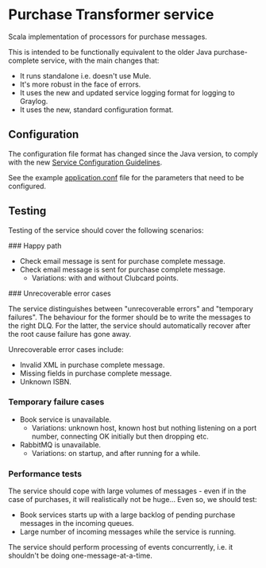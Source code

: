 # Purchase Transformer service

Scala implementation of processors for purchase messages.

This is intended to be functionally equivalent to the older Java purchase-complete service, with the main changes that:

* It runs standalone i.e. doesn't use Mule.
* It's more robust in the face of errors.
* It uses the new and updated service logging format for logging to Graylog.
* It uses the new, standard configuration format.

## Configuration

The configuration file format has changed since the Java version, to comply with the new [Service Configuration Guidelines](http://jira.blinkbox.local/confluence/display/PT/Service+Configuration+Guidelines).

See the example [application.conf](src/main/resources/application.conf) file for the parameters that need to be configured.

## Testing

Testing of the service should cover the following scenarios:

### Happy path

* Check email message is sent for purchase complete message.
* Check email message is sent for purchase complete message.
  * Variations: with and without Clubcard points.

### Unrecoverable error cases

The service distinguishes between "unrecoverable errors" and "temporary failures". The behaviour for the former should be to write the messages to the right DLQ. For the latter, the service should automatically recover after the root cause failure has gone away.

Unrecoverable error cases include:

* Invalid XML in purchase complete message.
* Missing fields in purchase complete message.
* Unknown ISBN.

### Temporary failure cases

* Book service is unavailable.
  * Variations: unknown host, known host but nothing listening on a port number, connecting OK initially but then dropping etc.
* RabbitMQ is unavailable.
  * Variations: on startup, and after running for a while.


### Performance tests

The service should cope with large volumes of messages - even if in the case of purchases, it will realistically not be huge... Even so, we should test:

* Book services starts up with a large backlog of pending purchase messages in the incoming queues.
* Large number of incoming messages while the service is running.

The service should perform processing of events concurrently, i.e. it shouldn't be doing one-message-at-a-time.


